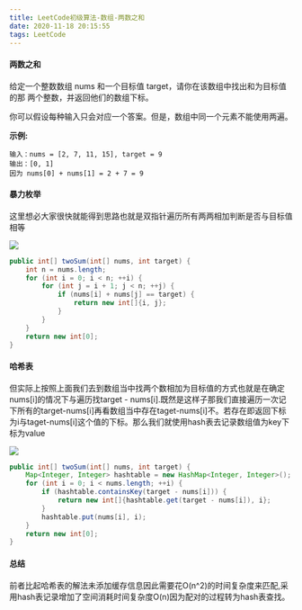 ```yaml
---
title: LeetCode初级算法-数组-两数之和
date: 2020-11-18 20:15:55
tags: LeetCode
---
```


#### 两数之和

给定一个整数数组 nums 和一个目标值 target，请你在该数组中找出和为目标值的那 两个整数，并返回他们的数组下标。<!--more-->

你可以假设每种输入只会对应一个答案。但是，数组中同一个元素不能使用两遍。

**示例:**

```
输入：nums = [2, 7, 11, 15], target = 9
输出：[0, 1]
因为 nums[0] + nums[1] = 2 + 7 = 9
```



#### 暴力枚举

这里想必大家很快就能得到思路也就是双指针遍历所有两两相加判断是否与目标值相等

![](https://gitee.com/Jasper-zh/blogImage/raw/master/%E4%B8%A4%E6%95%B0%E4%B9%8B%E5%92%8C/1.gif)

```java
public int[] twoSum(int[] nums, int target) {
    int n = nums.length;
    for (int i = 0; i < n; ++i) {
        for (int j = i + 1; j < n; ++j) {
            if (nums[i] + nums[j] == target) {
                return new int[]{i, j};
            }
        }
    }
    return new int[0];
}

```

#### 哈希表

但实际上按照上面我们去到数组当中找两个数相加为目标值的方式也就是在确定nums[i]的情况下与遍历找target - nums[i].既然是这样子那我们直接遍历一次记下所有的target-nums[i]再看数组当中存在taget-nums[i]不。若存在即返回下标为i与taget-nums[i]这个值的下标。那么我们就使用hash表去记录数组值为key下标为value

![](https://gitee.com/Jasper-zh/blogImage/raw/master/%E4%B8%A4%E6%95%B0%E4%B9%8B%E5%92%8C/2.gif)

```java
public int[] twoSum(int[] nums, int target) {
    Map<Integer, Integer> hashtable = new HashMap<Integer, Integer>();
    for (int i = 0; i < nums.length; ++i) {
        if (hashtable.containsKey(target - nums[i])) {
            return new int[]{hashtable.get(target - nums[i]), i};
        }
        hashtable.put(nums[i], i);
    }
    return new int[0];
}

```

#### 总结

前者比起哈希表的解法未添加缓存信息因此需要花O(n^2)的时间复杂度来匹配,采用hash表记录增加了空间消耗时间复杂度O(n)因为配对的过程转为hash表查找。